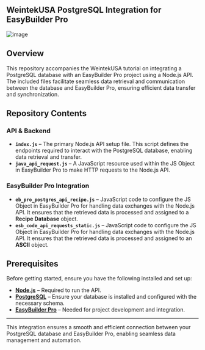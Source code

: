 ## **WeintekUSA PostgreSQL Integration for EasyBuilder Pro**
![image](https://github.com/user-attachments/assets/a0ac893c-fedb-4fd8-b11c-49332ee42e9b)

## **Overview**
This repository accompanies the WeintekUSA tutorial on integrating a PostgreSQL database with an EasyBuilder Pro project using a Node.js API. The included files facilitate seamless data retrieval and communication between the database and EasyBuilder Pro, ensuring efficient data transfer and synchronization.

## **Repository Contents**

### **API & Backend**
- **`index.js`** – The primary Node.js API setup file. This script defines the endpoints required to interact with the PostgreSQL database, enabling data retrieval and transfer.
- **`java_api_request.js`** – A JavaScript resource used within the JS Object in EasyBuilder Pro to make HTTP requests to the Node.js API.
  
### **EasyBuilder Pro Integration**
- **`eb_pro_postgres_api_recipe.js`** – JavaScript code to configure the JS Object in EasyBuilder Pro for handling data exchanges with the Node.js API. It ensures that the retrieved data is processed and assigned to a **Recipe Database** object.
- **`esb_code_api_requests_static.js`** – JavaScript code to configure the JS Object in EasyBuilder Pro for handling data exchanges with the Node.js API. It ensures that the retrieved data is processed and assigned to an **ASCII** object.

## Prerequisites

Before getting started, ensure you have the following installed and set up:

- **[Node.js](https://nodejs.org/en)** – Required to run the API.
- **[PostgreSQL](https://www.postgresql.org/download/)** – Ensure your database is installed and configured with the necessary schema.
- **[EasyBuilder Pro](https://www.weintek.com/globalw/Download/Download.aspx)** – Needed for project development and integration.




---
This integration ensures a smooth and efficient connection between your PostgreSQL database and EasyBuilder Pro, enabling seamless data management and automation.
